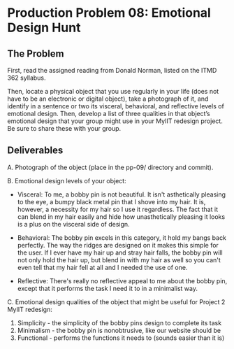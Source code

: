 # Production Problem 08: Emotional Design Hunt

## The Problem

First, read the assigned reading from Donald Norman, listed on the ITMD 362 syllabus.

Then, locate a physical object that you use regularly in your life (does not have to be an electronic or digital object), take a photograph of it, and identify in a sentence or two its visceral, behavioral, and reflective levels of emotional design. Then, develop a list of three qualities in that object’s emotional design that your group might use in your MyIIT redesign project. Be sure to share these with your group.

## Deliverables

A. Photograph of the object (place in the pp-09/ directory and commit).

B. Emotional design levels of your object:

* Visceral: To me, a bobby pin is not beautiful. It isn't asthetically pleasing to the eye, a bumpy black metal pin that I shove into my hair.
It is, however, a necessity for my hair so I use it regardless. The fact that it can blend in my hair easily and hide how unasthetically pleasing it
looks is a plus on the visceral side of design. 

* Behavioral: The bobby pin excels in this category, it hold my bangs back perfectly. The way the ridges are designed on it makes this simple for the user.
If I ever have my hair up and stray hair falls, the bobby pin will not only hold the hair up, but blend in with my hair as well so you can't even tell 
that my hair fell at all and I needed the use of one. 

* Reflective: There's really no reflective appeal to me about the bobby pin, except that it performs the task I need it to in a minimalist way.

C.  Emotional design qualities of the object that might be useful for Project 2 MyIIT redesign:

1. Simplicity - the simplicity of the bobby pins design to complete its task
2. Minimalism - the bobby pin is nonobtrusive, like our website should be
3. Functional - performs the functions it needs to (sounds easier than it is)
